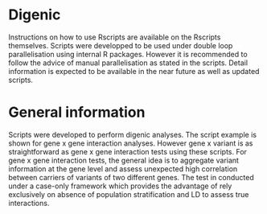 # Digenic

Instructions on how to use Rscripts are available on the Rscripts themselves. 
Scripts were developped to be used under double loop parallelisation using internal R packages. 
However it is recommended to follow the advice of manual parallelisation as stated in the scripts. 
Detail information is expected to be available in the near future as well as updated scripts.

# General information

Scripts were developed to perform digenic analyses. The script example is shown for gene x gene interaction analyses. However gene x variant is as straightforward as gene x gene interaction tests using these scripts. 
For gene x gene interaction tests, the general idea is to aggregate variant information at the gene level and assess unexpected high correlation between carriers of variants of two different genes. The test in conducted under a case-only framework which provides the advantage of rely exclusively on absence of population stratification and LD to assess true interactions. 
